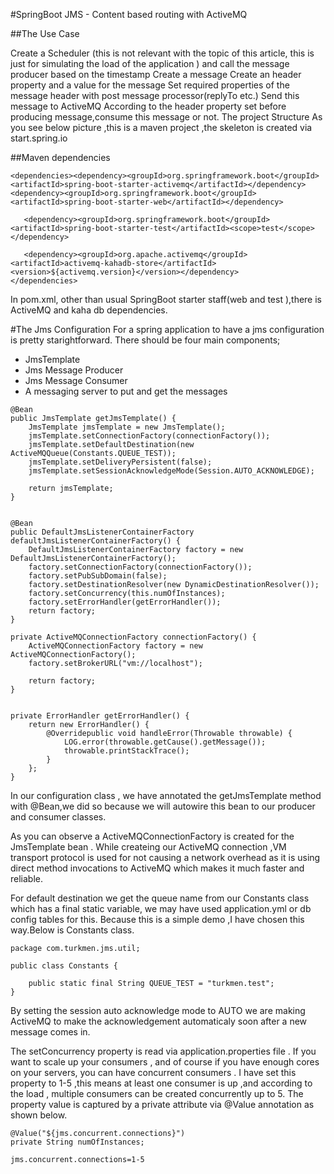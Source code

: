 #SpringBoot JMS - Content based routing with ActiveMQ 


##The Use Case

Create a Scheduler (this is not relevant with the topic of this article, this is just for simulating the load of the application ) and call the message producer based on the timestamp
Create a message
Create an header property and a value for the message
Set required properties of the message header with post message processor(replyTo etc.)
Send this message to ActiveMQ
According to the header property set before producing message,consume this message or not.
The project Structure
As you see below picture ,this is a maven project ,the skeleton is created via start.spring.io


##Maven dependencies
```
<dependencies><dependency><groupId>org.springframework.boot</groupId><artifactId>spring-boot-starter-activemq</artifactId></dependency><dependency><groupId>org.springframework.boot</groupId><artifactId>spring-boot-starter-web</artifactId></dependency>

   <dependency><groupId>org.springframework.boot</groupId><artifactId>spring-boot-starter-test</artifactId><scope>test</scope></dependency>

   <dependency><groupId>org.apache.activemq</groupId><artifactId>activemq-kahadb-store</artifactId><version>${activemq.version}</version></dependency>
</dependencies>
```
In pom.xml, other than usual SpringBoot starter staff(web and test ),there is ActiveMQ and kaha db dependencies.


#The Jms Configuration
For a spring application to have a jms configuration is pretty starightforward. There should be four main components;

* JmsTemplate
* Jms Message Producer
* Jms Message Consumer
* A messaging server to put and get the messages
```
@Bean
public JmsTemplate getJmsTemplate() {
    JmsTemplate jmsTemplate = new JmsTemplate();
    jmsTemplate.setConnectionFactory(connectionFactory());
    jmsTemplate.setDefaultDestination(new ActiveMQQueue(Constants.QUEUE_TEST));
    jmsTemplate.setDeliveryPersistent(false);
    jmsTemplate.setSessionAcknowledgeMode(Session.AUTO_ACKNOWLEDGE);

    return jmsTemplate;
}


@Bean
public DefaultJmsListenerContainerFactory defaultJmsListenerContainerFactory() {
    DefaultJmsListenerContainerFactory factory = new DefaultJmsListenerContainerFactory();
    factory.setConnectionFactory(connectionFactory());
    factory.setPubSubDomain(false);
    factory.setDestinationResolver(new DynamicDestinationResolver());
    factory.setConcurrency(this.numOfInstances);
    factory.setErrorHandler(getErrorHandler());
    return factory;
}

private ActiveMQConnectionFactory connectionFactory() {
    ActiveMQConnectionFactory factory = new ActiveMQConnectionFactory();
    factory.setBrokerURL("vm://localhost");

    return factory;
}


private ErrorHandler getErrorHandler() {
    return new ErrorHandler() {
        @Overridepublic void handleError(Throwable throwable) {
            LOG.error(throwable.getCause().getMessage());
            throwable.printStackTrace();
        }
    };
}
```
In our configuration class , we have annotated the getJmsTemplate method with @Bean,we did so because we will autowire this bean to our producer and consumer classes.

As you can observe a ActiveMQConnectionFactory is created for the JmsTemplate bean . While createing our ActiveMQ connection ,VM transport protocol is used for not causing a network overhead as it is using direct method invocations to ActiveMQ which makes it much faster and reliable.

For default destination we get the queue name from our Constants class which has a final static variable, we may have used application.yml or db config tables for this. Because this is a simple demo ,I have chosen this way.Below is Constants class.
```
package com.turkmen.jms.util;

public class Constants {

    public static final String QUEUE_TEST = "turkmen.test";
}
```
By setting the session auto acknowledge mode to AUTO we are making ActiveMQ to make the acknowledgement automaticaly soon after a new message comes in.

The setConcurrency property is read via application.properties file . If you want to scale up your consumers , and of course if you have enough cores on your servers, you can have concurrent consumers . I have set this property to 1-5 ,this means at least one consumer is up ,and according to the load , multiple consumers can be created concurrently up to 5. The property value is captured by a private attribute via @Value  annotation as shown below.
```
@Value("${jms.concurrent.connections}")
private String numOfInstances;
```
```
jms.concurrent.connections=1-5
```
